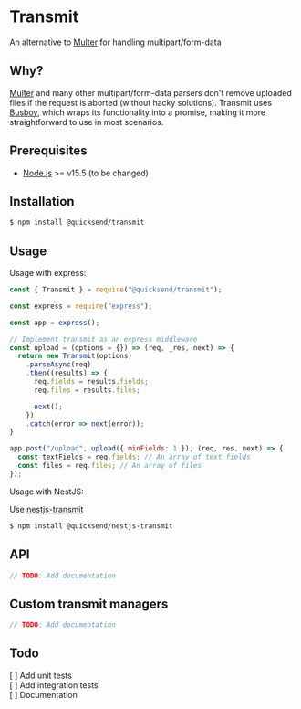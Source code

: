 # Transmit

An alternative to [Multer](https://github.com/expressjs/multer) for handling multipart/form-data 

## Why?

[Multer](https://github.com/expressjs/multer) and many other multipart/form-data parsers don't remove uploaded files if the request is aborted (without hacky solutions). Transmit uses [Busboy](https://github.com/mscdex/busboy), which wraps its functionality into a promise, making it more straightforward to use in most scenarios.

## Prerequisites
 - [Node.js](https://nodejs.org/en/) >= v15.5 (to be changed)

## Installation

```bash
$ npm install @quicksend/transmit
```

## Usage

Usage with express:

```js
const { Transmit } = require("@quicksend/transmit");

const express = require("express");

const app = express();

// Implement transmit as an express middleware
const upload = (options = {}) => (req, _res, next) => {
  return new Transmit(options)
    .parseAsync(req)
    .then((results) => {
      req.fields = results.fields;
      req.files = results.files;

      next();
    })
    .catch(error => next(error));
}

app.post("/upload", upload({ minFields: 1 }), (req, res, next) => {
  const textFields = req.fields; // An array of text fields
  const files = req.files; // An array of files
});
```

Usage with NestJS:

Use [nestjs-transmit](https://github.com/quicksend/nestjs-transmit)

```bash
$ npm install @quicksend/nestjs-transmit
```

## API

```js
// TODO: Add documentation
```

## Custom transmit managers

```js
// TODO: Add documentation
```

## Todo

[ ] Add unit tests  
[ ] Add integration tests  
[ ] Documentation
